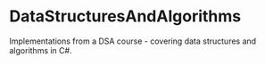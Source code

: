 # DataStructuresAndAlgorithms
Implementations from a DSA course - covering data structures and algorithms in C#.
